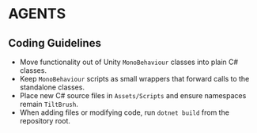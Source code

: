 # AGENTS

## Coding Guidelines
- Move functionality out of Unity `MonoBehaviour` classes into plain C# classes.
- Keep `MonoBehaviour` scripts as small wrappers that forward calls to the standalone classes.
- Place new C# source files in `Assets/Scripts` and ensure namespaces remain `TiltBrush`.
- When adding files or modifying code, run `dotnet build` from the repository root.

